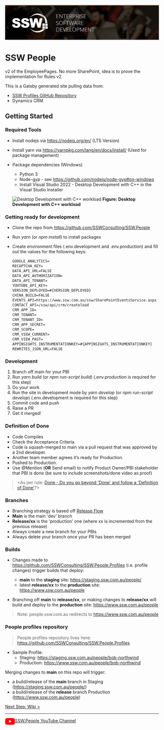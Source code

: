 <img src="https://github.com/SSWConsulting/SSW.People/raw/main/_wiki/images/ssw-banner.png">

# SSW People

v2 of the EmployeePages. No more SharePoint, idea is to prove the implementation for Rules v2

This is a Gatsby generated site pulling data from:

- [SSW Profiles GitHub Repository](https://github.com/SSWConsulting/SSW.People.Profiles)
- Dynamics CRM

## Getting Started

### Required Tools

- Install nodejs via <https://nodejs.org/en/> (LTS Version)
- Install yarn via <https://yarnpkg.com/lang/en/docs/install/> (Used for package management)
- Package dependencies (Windows)
  - Python 3
  - Node-gyp - see https://github.com/nodejs/node-gyp#on-windows
  - Install Visual Studio 2022 - Desktop Development with C++ in the Visual Studio Installer
  
  ![Desktop Development with C++ workload](https://user-images.githubusercontent.com/38869720/183000582-463e2fb8-7c8f-4636-81fb-5bdb95758d78.png)
  **Figure: Desktop Development with C++ workload**



### Getting ready for development

- Clone the repo from <https://github.com/SSWConsulting/SSW.People>
- Run *yarn* (or *npm install*) to install packages
- Create environment files (.env.development and .env.production) and fill out the values for the following keys:
  
  ``` env
  GOOGLE_ANALYTICS=
  RECAPTCHA_KEY=
  DATA_API_URL=FALSE
  DATA_API_AUTHORIZATION=
  DATA_API_TENANT=
  YOUTUBE_API_KEY=
  VERSION_DEPLOYED=#{VERSION_DEPLOYED}
  CHINA_BUILD=FALSE
  EVENTS_API=https://www.ssw.com.au/ssw/SharePointEventsService.aspx
  CONTACT_API=/ssw/api/crm/createlead
  CRM_APP_ID=
  CRM_TENANT=
  CRM_TENANT_ID=
  CRM_APP_SECRET=
  CRM_SCOPE=
  CRM_VIEW_CURRENT=
  CRM_VIEW_PAST=
  APPINSIGHTS_INSTRUMENTATIONKEY=#{APPINSIGHTS_INSTRUMENTATIONKEY}
  REWRITES_JSON_URL=FALSE
  ```

### Development

1. Branch off main for your PBI
2. Run *yarn build* (or *npm run-script build*) (.env.production is required for this step)
3. Do your work
4. Run the site in development mode by *yarn develop* (or *npm run-script develop*) (.env.development is required for this step)
5. Commit code and push
6. Raise a PR
7. Get it merged!

### Definition of Done

- Code Compiles
- Check the Acceptance Criteria.
- Code is squash-merged to main via a pull request that was approved by a 2nd developer.
- Another team member agrees it’s ready for Production.
- Pushed to Production.
- Use @Mention (**OR** Send email) to notify Product Owner/PBI stakeholder that PBI is done (be sure to include screenshots/done video as proof) 

> <As per rule: [Done - Do you go beyond 'Done' and follow a 'Definition of Done'](https://rules.ssw.com.au/done-do-you-go-beyond-done-and-follow-a-definition-of-done)?>

### Branches

- Branching strategy is based off [Release Flow](https://docs.microsoft.com/en-us/azure/devops/learn/devops-at-microsoft/release-flow)
- **Main** is the main 'dev' branch
- **Release/xx** is the 'production' one (where xx is incremented from the previous release)
- Always create a new branch for your PBIs
- Always delete your branch once your PR has been merged

### Builds

- Changes made to https://github.com/SSWConsulting/SSW.People.Profiles (i.e. profile changes) trigger builds that deploy:
  - **main** to the **staging** site: <https://staging.ssw.com.au/people/>
  - latest **release/xx** to the **production** site: <https://www.ssw.com.au/people>
  
- Branching off **main** to **release/xx**, or making changes to **release/xx** will build and deploy to the **production** site: <https://www.ssw.com.au/people>

> Note: people.ssw.com.au redirects to <https://www.ssw.com.au/people>

### People profiles repository

> People profiles repository lives here: <https://github.com/SSWConsulting/SSW.People.Profiles>
>
- Sample Profile:
  - Staging: <https://staging.ssw.com.au/people/bob-northwind>
  - Production: <https://www.ssw.com.au/people/bob-northwind>

Merging changes to **main** on this repo will trigger:

- a build/release of the **main** branch in Staging (https://staging.ssw.com.au/people/)
- a build/release of the **release** branch Production (https://www.ssw.com.au/people)

[Next Step: Wiki >](https://github.com/SSWConsulting/SSW.People/wiki)

---
<img align="left" width="32" height="22" src="https://github.com/SSWConsulting/SSW.People/raw/main/_wiki/images/youtube_social_icon_red.png">

[SSW.People YouTube Channel](https://www.youtube.com/channel/UCrr5pDDM5Fnvgk4fCXfsX-A)
